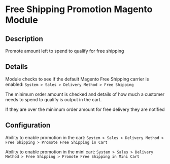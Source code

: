 # Free Shipping Promotion Magento Module

## Description
Promote amount left to spend to qualify for free shipping

## Details
Module checks to see if the default Magento Free Shipping carrier is enabled:
`System > Sales > Delivery Method > Free Shipping`

The minimum order amount is checked and details of how much a customer needs to spend
to qualify is output in the cart.

If they are over the minimum order amount for free delivery they are notified

## Configuration
Ability to enable promotion in the cart:
`System > Sales > Delivery Method > Free Shipping > Promote Free Shipping in Cart`

Ability to enable promotion in the mini cart:
`System > Sales > Delivery Method > Free Shipping > Promote Free Shipping in Mini Cart`

